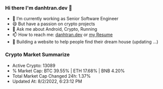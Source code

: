 ### Hi there I'm danhtran.dev 👋

- 🔭 I’m currently working as Senior Software Engineer
- 😄 But have a passion on crypto projects
- 💬 Ask me about Android, Crypto, Running 
- 📫 How to reach me: <a href="https://danhtran.dev" target="_blank">danhtran.dev</a> or <a href="Developer-Resume.pdf" target="_blank">my Resume</a>
- 🌱 Building a website to help people find their dream house (updating ...)

### Crypto Market Summarize
- Active Crypto: 13089
- % Market Cap: BTC 39.55% | ETH 17.68% | BNB 4.20%
- Total Market Cap Changed 24h: 1.37%
- Updated At: 8/2/2022, 6:23:12 PM
